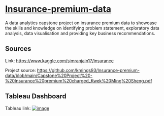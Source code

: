 # [Insurance-premium-data](https://github.com/kmings93/Insurance-premium-data)
A data analytics capstone project on insurance premium data to showcase the skills and knowledge on identifying problem statement, exploratory data analysis, data visualisation and providing key business recommendations.

## Sources
Link: https://www.kaggle.com/simranjain17/insurance 

Project source: https://github.com/kmings93/Insurance-premium-data/blob/main/Capstone%20Project%20-%20Insurance%20premium%20charged_Kwek%20Ming%20Sheng.pdf

## Tableau Dashboard
Tableau link: 
[![image](https://user-images.githubusercontent.com/95040177/172092395-d67bd072-1930-4008-9183-26da838f5bc0.png)](https://public.tableau.com/app/profile/kwek.ming.sheng/viz/Dataanalysisproject-Insurancepremiumscharged/NumberofCustomers?publish=yes)

